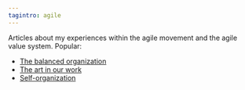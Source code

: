 ```yaml
---
tagintro: agile
---
```

Articles about my experiences within the agile movement and the agile value system. Popular:

- [The balanced organization](/2017-02-26-balanced-organization/)
- [The art in our work](/2012-08-31-art-in-work/)
- [Self-organization](/2013-03-26-self-organization/)
